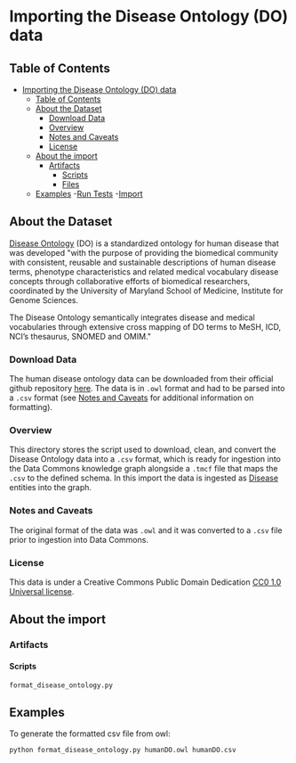 # Importing the Disease Ontology (DO) data

## Table of Contents

- [Importing the Disease Ontology (DO) data](#importing-the-disease-ontology-do-data)
  - [Table of Contents](#table-of-contents)
  - [About the Dataset](#about-the-dataset)
    - [Download Data](#download-data)
    - [Overview](#overview)
    - [Notes and Caveats](#notes-and-caveats)
    - [License](#license)
  - [About the import](#about-the-import)
    - [Artifacts](#artifacts)
      - [Scripts](#scripts)
      - [Files](#files)
  - [Examples](#examples)
    -[Run Tests](#run-tests)
    -[Import](#import)

## About the Dataset
[Disease Ontology](https://disease-ontology.org) (DO) is a standardized ontology for human disease that was developed "with the purpose of providing the biomedical community with consistent, reusable and sustainable descriptions of human disease terms, phenotype characteristics and related medical vocabulary disease concepts through collaborative efforts of biomedical researchers, coordinated by the University of Maryland School of Medicine, Institute for Genome Sciences.

The Disease Ontology semantically integrates disease and medical vocabularies through extensive cross mapping of DO terms to MeSH, ICD, NCI’s thesaurus, SNOMED and OMIM."

### Download Data

The human disease ontology data can be downloaded from their official github repository [here](https://www.vmh.life/#human/all). The data is in `.owl` format and had to be parsed into a `.csv` format (see [Notes and Caveats](#notes-and-caveats) for additional information on formatting).

### Overview

This directory stores the script used to download, clean, and convert the Disease Ontology data into a `.csv` format, which is ready for ingestion into the Data Commons knowledge graph alongside a `.tmcf` file that maps the `.csv` to the defined schema. In this import the data is ingested as [Disease](https://datacommons.org/browser/Disease) entities into the graph.

### Notes and Caveats

The original format of the data was `.owl` and it was converted to a `.csv` file prior to ingestion into Data Commons.

### License

This data is under a Creative Commons Public Domain Dedication [CC0 1.0 Universal license](https://disease-ontology.org/resources/do-resources).

## About the import

### Artifacts

#### Scripts

`format_disease_ontology.py`

## Examples

To generate the formatted csv file from owl:

```
python format_disease_ontology.py humanDO.owl humanDO.csv
```

